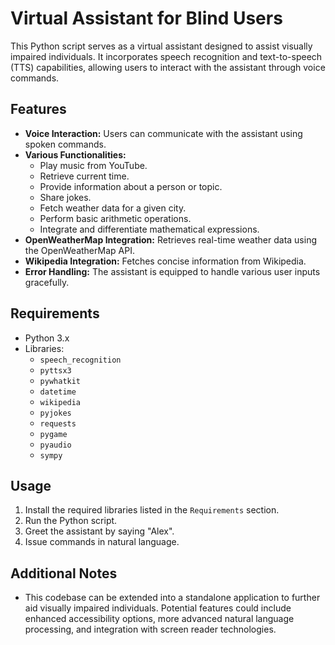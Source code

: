 # Virtual Assistant for Blind Users

This Python script serves as a virtual assistant designed to assist visually impaired individuals. It incorporates speech recognition and text-to-speech (TTS) capabilities, allowing users to interact with the assistant through voice commands.

## Features
- **Voice Interaction:** Users can communicate with the assistant using spoken commands.
- **Various Functionalities:**
  - Play music from YouTube.
  - Retrieve current time.
  - Provide information about a person or topic.
  - Share jokes.
  - Fetch weather data for a given city.
  - Perform basic arithmetic operations.
  - Integrate and differentiate mathematical expressions.
- **OpenWeatherMap Integration:** Retrieves real-time weather data using the OpenWeatherMap API.
- **Wikipedia Integration:** Fetches concise information from Wikipedia.
- **Error Handling:** The assistant is equipped to handle various user inputs gracefully.

## Requirements
- Python 3.x
- Libraries:
  - `speech_recognition`
  - `pyttsx3`
  - `pywhatkit`
  - `datetime`
  - `wikipedia`
  - `pyjokes`
  - `requests`
  - `pygame`
  - `pyaudio`
  - `sympy`

## Usage
1. Install the required libraries listed in the `Requirements` section.
2. Run the Python script.
3. Greet the assistant by saying "Alex".
4. Issue commands in natural language.

## Additional Notes
- This codebase can be extended into a standalone application to further aid visually impaired individuals. Potential features could include enhanced accessibility options, more advanced natural language processing, and integration with screen reader technologies.


